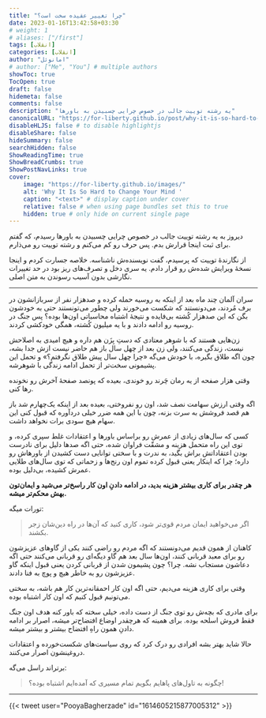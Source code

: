 ```yaml
---
title: "چرا تغییر عقیده سخت است؟"
date: 2023-01-16T13:42:58+03:30
# weight: 1
# aliases: ["/first"]
tags: [انقلاب]
categories: [انقلاب]
author: "امانوئل"
# author: ["Me", "You"] # multiple authors
showToc: true
TocOpen: true
draft: false
hidemeta: false
comments: false
description: "یه رشته توییت جالب در خصوص چرایی چسبیدن به باورها"
canonicalURL: "https://for-liberty.github.io/post/why-it-is-so-hard-to-change-your-mind"
disableHLJS: false # to disable highlightjs
disableShare: false
hideSummary: false
searchHidden: false
ShowReadingTime: true
ShowBreadCrumbs: true
ShowPostNavLinks: true
cover:
    image: "https://for-liberty.github.io/images/" 
    alt: 'Why It Is So Hard to Change Your Mind '
    caption: "<text>" # display caption under cover
    relative: false # when using page bundles set this to true
    hidden: true # only hide on current single page
---
```


دیروز به یه رشته توییت جالب در خصوص چرایی چسبیدن به باورها رسیدم، که گفتم برای ثبت اینجا قرارش بدم. پس حرف رو کم می‌کنم و رشته توییت رو می‌ذارم.

از نگارندهٔ توییت که پرسیدم، گفت نویسنده‌ش ناشناسه. خلاصه جسارت کردم و اینجا نسخهٔ ویرایش شده‌ش رو قرار دادم. یه سری دخل و تصرف‌های ریز بود در حد تغییرات نگارشی بدون آسیب رسوندن به متن اصلی.

___

سران آلمان چند ماه بعد از اینکه به روسیه حمله کرده و صدهزار نفر از سربازانشون در برف مُردند، می‌دونستند که شکست می‌خورند ولی چطور می‌تونستند حتی به خودشون بگن که این صدهزار کُشته بی‌فایده و نتیجهٔ اشتباه محاسباتی اون‌ها بوده؟ پس جنگ در روسیه رو ادامه دادند و با یه میلیون کُشته، همگی خودکشی کردند.

زن‌هایی هستند که با شوهر معتادی که دستِ بِزَن هم داره و هیچ امیدی به اصلاحش نیست، زندگی می‌کنند، ولی زن بعد از چهل سال باز هم حاضر نیست ازش جدا بشه، چون اگه طلاق بگیره، با خودش می‌گه «چرا چهل سال پیش طلاق نگرفتم؟» و تحمل این پشیمونی سخت‌تر از تحمل ادامه زندگی با شوهرشه.

وقتی هزار صفحه از یه رمان چَرند رو خوندی، بعیده که پونصد صفحهٔ آخرش رو نخونده رها کنی.

اگه وقتی ارزش سهامت نصف شد، اون رو نفروختی، بعیده بعد از اینکه یک‌چهارم شد باز هم قصد فروشش به سرت بزنه، چون با این همه ضرر خیلی دردآوره که قبول کنی این سهام هیچ سودی برات نخواهد داشت.

کسی که سال‌های زیادی از عمرش رو براساس باورها و اعتقادات غلط سپری کرده، و توی این راه متحمل هزینه و مشقّت فراوان شده، حتی اگه صدها دلیل برای نادرست بودن اعتقاداتش براش بگید، به ندرت و با سختی توانایی دست کشیدن از باورهاش رو داره؛ چرا که اینکار یعنی قبول کرده تموم اون رنج‌ها و زحماتی که توی سال‌های طلایی عمرش کشیده، بی‌دلیل بوده. 

**هر چقدر برای کاری بیشتر هزینه بدید، در ادامه دادنِ اون کار راسخ‌تر می‌شید و ایمان‌تون بهش محکم‌تر میشه.**

تورات میگه:
> اگر می‌خواهید ایمان مردم قوی‌تر شود، کاری کنید که آن‌ها در راه دین‌شان زجر بکشند.

کاهنان از همون قدیم می‌دونستند که اگه مردم رو راضی کنند یکی از گاوهای عزیزشون رو برای معبد قربانی کنند، اون‌ها سال بعد هم گاو دیگه‌ای رو قربانی می‌کنند حتی اگه دعاشون مستجاب نشه. چرا؟ چون پشیمون شدن از قربانی کردن یعنی قبول اینکه گاو عزیزشون رو به خاطر هیچ و پوچ به فنا دادند. 

وقتی برای کاری هزینه می‌دیم، حتی اگه اون کار احمقانه‌ترین کار هم باشه، به سختی می‌تونیم قبول کنیم که اون کار اشتباه بوده.

برای مادری که بچه‌ش رو توی جنگ از دست داده، خیلی سخته که باور کنه هدف اون جنگ فقط فروش اسلحه بوده. برای همینه که هرچقدر اوضاع افتضاح‌تر میشه، اصرار بر ادامه دادنِ همون راهِ افتضاح بیشتر و بیشتر میشه. 

حالا شاید بهتر بشه افرادی رو درک کرد که روی سیاست‌های شکست‌خورده و اعتقادات دروغینشون اصرار می‌کنند.

برتراند راسل می‌گه:
> چگونه به تاول‌های پاهایم بگویم تمام مسیری که آمده‌ایم اشتباه بوده؟!

___
{{< tweet user="PooyaBagherzade" id="1614605215877005312" >}}

